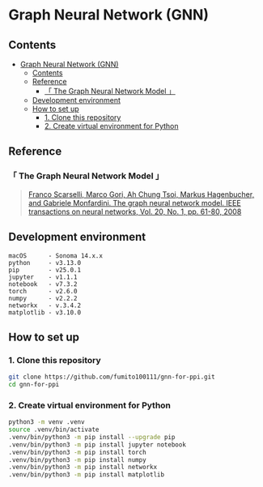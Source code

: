 # Graph Neural Network (GNN)
## Contents
- [Graph Neural Network (GNN)](#graph-neural-network)
  - [Contents](#contents)
  - [Reference](#reference)
    - [「 The Graph Neural Network Model 」](#-the-graph-neural-network-model-)
  - [Development environment](#development-environment)
  - [How to set up](#how-to-set-up)
    - [1. Clone this repository](#1-clone-this-repository)
    - [2. Create virtual environment for Python](#2-create-virtual-environment-for-python)

## Reference
### 「 The Graph Neural Network Model 」
> [Franco Scarselli, Marco Gori, Ah Chung Tsoi, Markus Hagenbucher, and Gabriele Monfardini. The graph neural network model. IEEE transactions on neural networks, Vol. 20, No. 1, pp. 61-80, 2008](https://ieeexplore.ieee.org/document/4700287)

## Development environment
```
macOS      - Sonoma 14.x.x
python     - v3.13.0
pip        - v25.0.1
jupyter    - v1.1.1
notebook   - v7.3.2
torch      - v2.6.0
numpy      - v2.2.2
networkx   - v.3.4.2
matplotlib - v3.10.0
```
## How to set up
### 1. Clone this repository
```zsh {iscopy=true}
git clone https://github.com/fumito100111/gnn-for-ppi.git
cd gnn-for-ppi
```
### 2. Create virtual environment for Python
```zsh {iscopy=true}
python3 -m venv .venv
source .venv/bin/activate
.venv/bin/python3 -m pip install --upgrade pip
.venv/bin/python3 -m pip install jupyter notebook
.venv/bin/python3 -m pip install torch
.venv/bin/python3 -m pip install numpy
.venv/bin/python3 -m pip install networkx
.venv/bin/python3 -m pip install matplotlib
```
